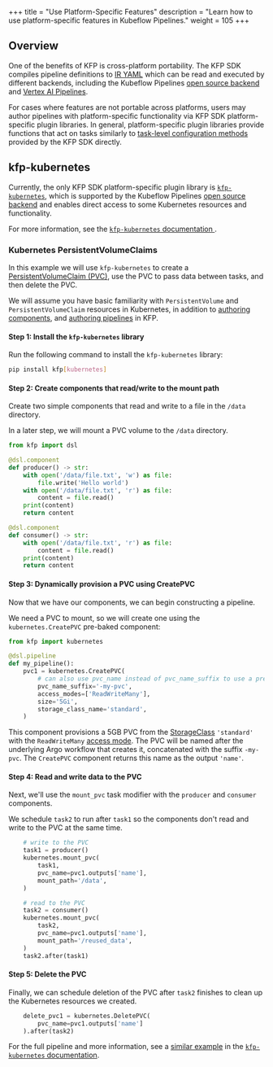 +++
title = "Use Platform-Specific Features"
description = "Learn how to use platform-specific features in Kubeflow Pipelines."
weight = 105
+++

## Overview

One of the benefits of KFP is cross-platform portability. 
The KFP SDK compiles pipeline definitions to [IR YAML][ir-yaml] which can be read and executed by different backends, including the Kubeflow Pipelines [open source backend][oss-be] and [Vertex AI Pipelines](https://cloud.google.com/vertex-ai/docs/pipelines/introduction).

For cases where features are not portable across platforms, users may author pipelines with platform-specific functionality via KFP SDK platform-specific plugin libraries.
In general, platform-specific plugin libraries provide functions that act on tasks similarly to [task-level configuration methods][task-level-config-methods] provided by the KFP SDK directly. 

<!-- TODO: add docs on how to create a platform-specific authoring library -->

## kfp-kubernetes

Currently, the only KFP SDK platform-specific plugin library is [`kfp-kubernetes`][kfp-kubernetes-pypi], which is supported by the Kubeflow Pipelines [open source backend][oss-be] and enables direct access to some Kubernetes resources and functionality.

For more information, see the [`kfp-kubernetes` documentation ][kfp-kubernetes-docs].

### **Kubernetes PersistentVolumeClaims**

In this example we will use `kfp-kubernetes` to create a [PersistentVolumeClaim (PVC)][persistent-volume], use the PVC to pass data between tasks, and then delete the PVC.

We will assume you have basic familiarity with `PersistentVolume` and `PersistentVolumeClaim` resources in Kubernetes, in addition to [authoring components][authoring-components], and [authoring pipelines][authoring-pipelines] in KFP.

#### **Step 1:** Install the `kfp-kubernetes` library

Run the following command to install the `kfp-kubernetes` library:

```sh
pip install kfp[kubernetes]
```

#### **Step 2:** Create components that read/write to the mount path

Create two simple components that read and write to a file in the `/data` directory. 

In a later step, we will mount a PVC volume to the `/data` directory.

```python
from kfp import dsl

@dsl.component
def producer() -> str:
    with open('/data/file.txt', 'w') as file:
        file.write('Hello world')
    with open('/data/file.txt', 'r') as file:
        content = file.read()
    print(content)
    return content

@dsl.component
def consumer() -> str:
    with open('/data/file.txt', 'r') as file:
        content = file.read()
    print(content)
    return content
```

#### **Step 3:** Dynamically provision a PVC using CreatePVC

Now that we have our components, we can begin constructing a pipeline. 

We need a PVC to mount, so we will create one using the `kubernetes.CreatePVC` pre-baked component:

```python
from kfp import kubernetes

@dsl.pipeline
def my_pipeline():
    pvc1 = kubernetes.CreatePVC(
        # can also use pvc_name instead of pvc_name_suffix to use a pre-existing PVC
        pvc_name_suffix='-my-pvc',
        access_modes=['ReadWriteMany'],
        size='5Gi',
        storage_class_name='standard',
    )
```

This component provisions a 5GB PVC from the [StorageClass][storage-class] `'standard'` with the `ReadWriteMany` [access mode][access-mode].
The PVC will be named after the underlying Argo workflow that creates it, concatenated with the suffix `-my-pvc`. The `CreatePVC` component returns this name as the output `'name'`.

#### **Step 4:** Read and write data to the PVC

Next, we'll use the `mount_pvc` task modifier with the `producer` and `consumer` components. 

We schedule `task2` to run after `task1` so the components don't read and write to the PVC at the same time.

```python
    # write to the PVC
    task1 = producer()
    kubernetes.mount_pvc(
        task1,
        pvc_name=pvc1.outputs['name'],
        mount_path='/data',
    )

    # read to the PVC
    task2 = consumer()
    kubernetes.mount_pvc(
        task2,
        pvc_name=pvc1.outputs['name'],
        mount_path='/reused_data',
    )
    task2.after(task1)
```

#### **Step 5:** Delete the PVC

Finally, we can schedule deletion of the PVC after `task2` finishes to clean up the Kubernetes resources we created.

```python
    delete_pvc1 = kubernetes.DeletePVC(
        pvc_name=pvc1.outputs['name']
    ).after(task2)
```

For the full pipeline and more information, see a [similar example][full-example] in the [`kfp-kubernetes` documentation][kfp-kubernetes-docs].


[ir-yaml]: /docs/components/pipelines/concepts/ir-yaml
[oss-be]: /docs/components/pipelines/operator-guides/installation/
[kfp-kubernetes-pypi]: https://pypi.org/project/kfp-kubernetes/
[task-level-config-methods]: /docs/components/pipelines/user-guides/components/compose-components-into-pipelines/#task-configurations
[kfp-kubernetes-docs]: https://kfp-kubernetes.readthedocs.io/
[persistent-volume]: https://kubernetes.io/docs/concepts/storage/persistent-volumes/
[storage-class]: https://kubernetes.io/docs/concepts/storage/storage-classes/
[access-mode]: https://kubernetes.io/docs/concepts/storage/persistent-volumes/#access-modes
[full-example]: https://kfp-kubernetes.readthedocs.io/en/kfp-kubernetes-0.0.1/#persistentvolumeclaim-dynamically-create-pvc-mount-then-delete
[authoring-components]: /docs/components/pipelines/user-guides/components/
[authoring-pipelines]: /docs/components/pipelines/user-guides/
